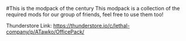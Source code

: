 #This is the modpack of the century
This modpack is a collection of the required mods for our group of friends, feel free to use them too!

Thunderstore Link:
https://thunderstore.io/c/lethal-company/p/ATawko/OfficePack/
